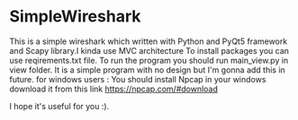 # SimpleWireshark
This is a simple wireshark which written with Python and PyQt5 framework and Scapy library.I kinda use MVC architecture
To install packages you can use reqirements.txt file.
To run the program you should run main_view.py in view folder.
It is a simple program with no design but I'm gonna add this in future.
for windows users : You should install Npcap in your windows download it from this link https://npcap.com/#download

I hope it's useful for you :).

